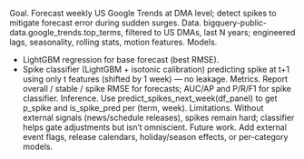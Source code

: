 Goal. Forecast weekly US Google Trends at DMA level; detect spikes to mitigate forecast error during sudden surges.
Data. bigquery-public-data.google_trends.top_terms, filtered to US DMAs, last N years; engineered lags, seasonality, rolling stats, motion features.
Models.
* LightGBM regression for base forecast (best RMSE).
* Spike classifier (LightGBM + isotonic calibration) predicting spike at t+1 using only t features (shifted by 1 week) — no leakage.
Metrics. Report overall / stable / spike RMSE for forecasts; AUC/AP and P/R/F1 for spike classifier.
Inference. Use predict_spikes_next_week(df_panel) to get p_spike and is_spike_pred per (term, week).
Limitations. Without external signals (news/schedule releases), spikes remain hard; classifier helps gate adjustments but isn’t omniscient.
Future work. Add external event flags, release calendars, holiday/season effects, or per-category models.
